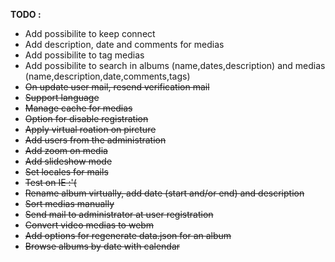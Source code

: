 **TODO :**
* Add possibilite to keep connect
* Add description, date and comments for medias
* Add possibilite to tag medias
* Add possibilite to search in albums (name,dates,description) and medias (name,description,date,comments,tags)
* ~~On update user mail, resend verification mail~~
* ~~Support language~~
* ~~Manage cache for medias~~
* ~~Option for disable registration~~
* ~~Apply virtual roation on pircture~~
* ~~Add users from the administration~~
* ~~Add zoom on media~~
* ~~Add slideshow mode~~
* ~~Set locales for mails~~
* ~~Test on IE :'(~~
* ~~Rename album virtually, add date (start and/or end) and description~~
* ~~Sort medias manually~~
* ~~Send mail to administrator at user registration~~
* ~~Convert video medias to webm~~
* ~~Add options for regenerate data.json for an album~~
* ~~Browse albums by date with calendar~~
